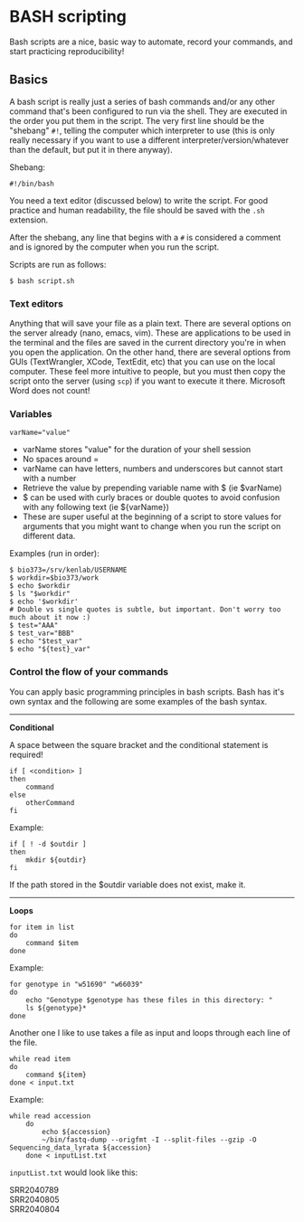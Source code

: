 # BASH scripting

Bash scripts are a nice, basic way to automate, record your commands, and start practicing reproducibility!

## Basics

A bash script is really just a series of bash commands and/or any other command that's been configured to run via the shell. They are executed in the order you put them in the script. The very first line should be the "shebang" `#!`, telling the computer which interpreter to use (this is only really necessary if you want to use a different interpreter/version/whatever than the default, but put it in there anyway).

Shebang:

    #!/bin/bash
    
You need a text editor (discussed below) to write the script. For good practice and human readability, the file should be saved with the `.sh` extension.

After the shebang, any line that begins with a `#` is considered a comment and is ignored by the computer when you run the script. 

Scripts are run as follows:

    $ bash script.sh
    
### Text editors

Anything that will save your file as a plain text. There are several options on the server already (nano, emacs, vim). These are applications to be used in the terminal and the files are saved in the current directory you're in when you open the application. On the other hand, there are several options from GUIs (TextWrangler, XCode, TextEdit, etc) that you can use on the local computer. These feel more intuitive to people, but you must then copy the script onto the server (using `scp`) if you want to execute it there. Microsoft Word does not count!

### Variables

    varName="value"

- varName stores "value" for the duration of your shell session
- No spaces around =
- varName can have letters, numbers and underscores but cannot start with a number
- Retrieve the value by prepending variable name with $ (ie $varName)
- $ can be used with curly braces or double quotes to avoid confusion with any following text (ie ${varName})
- These are super useful at the beginning of a script to store values for arguments that you might want to change when you run the script on different data.

Examples (run in order):

    $ bio373=/srv/kenlab/USERNAME
    $ workdir=$bio373/work
    $ echo $workdir
    $ ls "$workdir"
    $ echo '$workdir' 
    # Double vs single quotes is subtle, but important. Don't worry too much about it now :)
    $ test="AAA"
    $ test_var="BBB"
    $ echo "$test_var"
    $ echo "${test}_var"

### Control the flow of your commands

You can apply basic programming principles in bash scripts. Bash has it's own syntax and the following are some examples of the bash syntax.

---------------------------------------

**Conditional**

A space between the square bracket and the conditional statement is required!

    if [ <condition> ]
    then
        command
    else
        otherCommand
    fi

Example:

    if [ ! -d $outdir ]
    then
        mkdir ${outdir}
    fi
    
If the path stored in the $outdir variable does not exist, make it.

---------------------------------------

**Loops**

    for item in list
    do
        command $item
    done
    
Example:

    for genotype in "w51690" "w66039"
    do
        echo "Genotype $genotype has these files in this directory: "
        ls ${genotype}*
    done
    
Another one I like to use takes a file as input and loops through each line of the file.

    while read item
    do
        command ${item}
    done < input.txt    

Example:

    while read accession
	    do
	        echo ${accession} 
	        ~/bin/fastq-dump --origfmt -I --split-files --gzip -O Sequencing_data_lyrata ${accession}
        done < inputList.txt

`inputList.txt` would look like this:

   SRR2040789    
   SRR2040805    
   SRR2040804    


